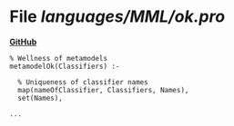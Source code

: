 # File _languages/MML/ok.pro_
**[GitHub](https://github.com/softlang/yas/blob/master/languages/MML/ok.pro)**
```
% Wellness of metamodels
metamodelOk(Classifiers) :-

  % Uniqueness of classifier names
  map(nameOfClassifier, Classifiers, Names),
  set(Names),

...
```
